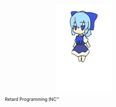 <p align="center">
  <img width="177" height="279" src="/CirnoR.gif">
</p>
  Retard Programming INC™

